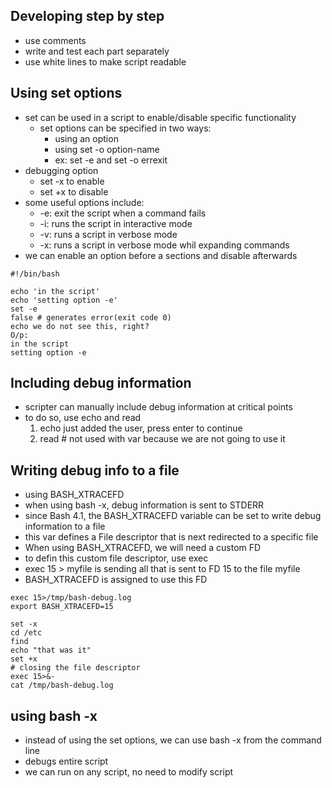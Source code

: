 ## Developing step by step
- use comments
- write and test each part separately
- use white lines to make script readable

## Using set options
- set can be used in a script to enable/disable specific functionality
	- set options can be specified in two ways:
		- using an option
		- using set -o option-name
		- ex: set -e and set -o errexit
- debugging option
	- set -x to enable
	- set +x to disable
- some useful options include:
	- -e: exit the script when a command fails
	- -i: runs the script in interactive mode
	- -v: runs a script in verbose mode
	- -x: runs a script in verbose mode whil expanding commands
- we can enable an option before a sections and disable afterwards
```
#!/bin/bash

echo 'in the script'
echo 'setting option -e'
set -e
false # generates error(exit code 0)
echo we do not see this, right?
O/p:
in the script
setting option -e
```

## Including debug information
- scripter can manually include debug information at critical points
- to do so, use echo and read
	1. echo just added the user, press enter to continue
	2.  read # not used with var because we are not going  to use it

## Writing debug info to a file
- using BASH_XTRACEFD
- when using bash -x, debug information is sent to STDERR
- since Bash 4.1, the BASH_XTRACEFD variable can be set to write debug information to a file
- this var defines a File descriptor that is next redirected to a specific file
- When using BASH_XTRACEFD, we will need a custom FD
- to defin this custom file descriptor, use exec
- exec 15 > myfile is sending all that is sent to FD 15 to the file myfile
- BASH_XTRACEFD is assigned to use this FD
```
exec 15>/tmp/bash-debug.log
export BASH_XTRACEFD=15

set -x
cd /etc
find
echo "that was it"
set +x
# closing the file descriptor
exec 15>&-
cat /tmp/bash-debug.log
```

## using bash -x
- instead of using the set options, we can use bash -x from the command line
- debugs entire script
- we can run on any script, no need to modify script